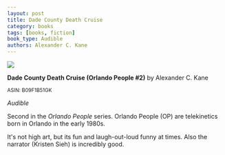 ```yaml
---
layout: post
title: Dade County Death Cruise
category: books
tags: [books, fiction]
book_type: Audible
authors: Alexander C. Kane
---
```

<img src="https://i.gr-assets.com/images/S/compressed.photo.goodreads.com/books/1636493108l/59581822.jpg"/>

**Dade County Death Cruise (Orlando People #2)** by Alexander C. Kane

<sup>ASIN: B09F1B51GK</sup>

*Audible*

Second in the *Orlando People* series. Orlando People (OP) are telekinetics born
in Orlando in the early 1980s.

It's not high art, but its fun and laugh-out-loud funny at times. Also the
narrator (Kristen Sieh) is incredibly good.

